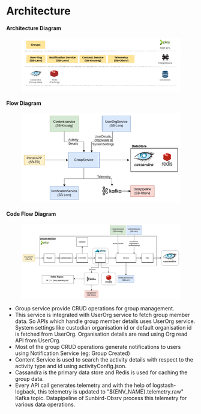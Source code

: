 # Architecture

#### **Architecture Diagram**

<figure><img src="../../../.gitbook/assets/Groups-Architecture.png" alt=""><figcaption></figcaption></figure>

#### Flow Diagram

<figure><img src="../../../.gitbook/assets/GroupsFlowDiagram-Overall-FlowDiagram.drawio (1).png" alt=""><figcaption></figcaption></figure>

#### Code Flow Diagram

<figure><img src="../../../.gitbook/assets/GroupsFlowDiagram-Code Flow Diagram.drawio (2).png" alt=""><figcaption></figcaption></figure>

* Group service provide CRUD operations for group management.
* This service is integrated with UserOrg service to fetch group member data. So APIs which handle group member details uses UserOrg service. System settings like custodian organisation id or default organisation id is fetched from UserOrg. Organisation details are read using Org read API from UserOrg.
* Most of the group CRUD operations generate notifications to users using Notification Service (eg: Group Created)
* Content Service is used to search the activity details with respect to the activity type and id using activityConfig.json.
* Cassandra is the primary data store and Redis is used for caching the group data.
* Every API call generates telemetry and with the help of logstash-logback, this telemetry is updated to "${ENV\_NAME}.telemetry.raw" Kafka topic. Datapipeline of Sunbird-Obsrv process this telemetry for various data operations.

